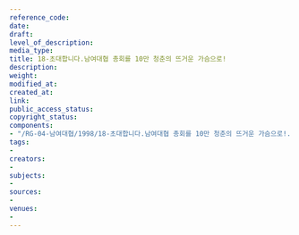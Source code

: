 ```yaml
---
reference_code: 
date: 
draft: 
level_of_description: 
media_type: 
title: 18-초대합니다.남여대협 총회를 10만 청춘의 뜨거운 가슴으로!
description: 
weight: 
modified_at: 
created_at: 
link: 
public_access_status: 
copyright_status: 
components:
- "/RG-04-남여대협/1998/18-초대합니다.남여대협 총회를 10만 청춘의 뜨거운 가슴으로!.pdf"
tags:
- 
creators:
- 
subjects:
- 
sources:
- 
venues:
- 
---
```


